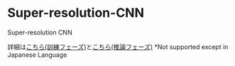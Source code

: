 # Super-resolution-CNN
Super-resolution CNN

詳細は[こちら(訓練フェーズ)](https://qiita.com/hima_zin331/items/7cdb6e12bcc85b683c26)と[こちら(推論フェーズ)](https://qiita.com/hima_zin331/items/ebb6046a2a8d860254e1)
*Not supported except in Japanese Language
